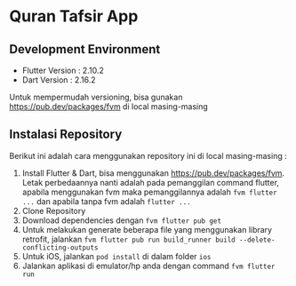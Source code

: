 # Quran Tafsir App

## Development Environment

- Flutter Version : 2.10.2
- Dart Version : 2.16.2

Untuk mempermudah versioning, bisa gunakan https://pub.dev/packages/fvm di local masing-masing

## Instalasi Repository

Berikut ini adalah cara menggunakan repository ini di local masing-masing : 

1. Install Flutter & Dart, bisa menggunakan https://pub.dev/packages/fvm. Letak perbedaannya nanti adalah pada pemanggilan command flutter, apabila menggunakan fvm maka pemanggilannya adalah `fvm flutter ...` dan apabila tanpa fvm adalah `flutter ...`
2. Clone Repository
3. Download dependencies dengan `fvm flutter pub get`
4. Untuk melakukan generate beberapa file yang menggunakan library retrofit, jalankan `fvm flutter pub run build_runner build --delete-conflicting-outputs`
5. Untuk iOS, jalankan `pod install` di dalam folder `ios`
6. Jalankan aplikasi di emulator/hp anda dengan command `fvm flutter run`
